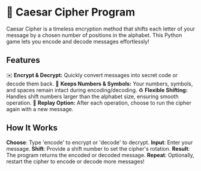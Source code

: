 # 🔄 Caesar Cipher Program

Caesar Cipher is a timeless encryption method that shifts each letter of your message by a chosen number of positions in the alphabet. This Python game lets you encode and decode messages effortlessly!

## Features

✉️ __Encrypt & Decrypt:__ Quickly convert messages into secret code or decode them back.
🔡 __Keeps Numbers & Symbols:__ Your numbers, symbols, and spaces remain intact during encoding/decoding.
♻️ __Flexible Shifting:__ Handles shift numbers larger than the alphabet size, ensuring smooth operation.
🔁 __Replay Option:__ After each operation, choose to run the cipher again with a new message.


## How It Works

__Choose__: Type 'encode' to encrypt or 'decode' to decrypt.
__Input__: Enter your message.
__Shift__: Provide a shift number to set the cipher's rotation.
__Result__: The program returns the encoded or decoded message.
__Repeat__: Optionally, restart the cipher to encode or decode more messages!
